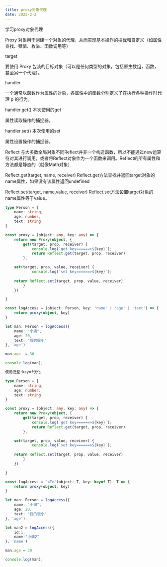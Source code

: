 ```yaml
---
title: proxy对象代理
date: 2023-2-2
---
```

学习proxy对象代理

Proxy 对象用于创建一个对象的代理，从而实现基本操作的拦截和自定义（如属性查找、赋值、枚举、函数调用等）

target

要使用 Proxy 包装的目标对象（可以是任何类型的对象，包括原生数组，函数，甚至另一个代理）。

handler

一个通常以函数作为属性的对象，各属性中的函数分别定义了在执行各种操作时代理 p 的行为。

handler.get() 本次使用的get

属性读取操作的捕捉器。

handler.set() 本次使用的set

属性设置操作的捕捉器。

Reflect
与大多数全局对象不同Reflect并非一个构造函数，所以不能通过new运算符对其进行调用，或者将Reflect对象作为一个函数来调用。Reflect的所有属性和方法都是静态的（就像Math对象）

Reflect.get(target, name, receiver)
Reflect.get方法查找并返回target对象的name属性，如果没有该属性返回undefined

Reflect.set(target, name,value, receiver)
Reflect.set方法设置target对象的name属性等于value。

```typescript
type Person = {
    name: string,
    age: number,
    text: string
}

const proxy = (object: any, key: any) => {
    return new Proxy(object, {
        get(target, prop, receiver) {
            console.log(`get key======>${key}`);
            return Reflect.get(target, prop, receiver)
        },

    set(target, prop, value, receiver) {
            console.log(`set key======>${key}`);
    
    return Reflect.set(target, prop, value, receiver)
        }
    })

}

const logAccess = (object: Person, key: 'name' | 'age' | 'text') => {
    return proxy(object, key)
}

let man: Person = logAccess({
    name: "小满",
    age: 20,
    text: "我的很小"
}, 'age')

man.age  = 30

console.log(man);

使用泛型+keyof优化

type Person = {
    name: string,
    age: number,
    text: string
}

const proxy = (object: any, key: any) => {
    return new Proxy(object, {
        get(target, prop, receiver) {
            console.log(`get key======>${key}`);
            return Reflect.get(target, prop, receiver)
        },

    set(target, prop, value, receiver) {
            console.log(`set key======>${key}`);
    
    return Reflect.set(target, prop, value, receiver)
        }
    })

}

const logAccess = `<T>`(object: T, key: keyof T): T => {
    return proxy(object, key)
}

let man: Person = logAccess({
    name: "小满",
    age: 20,
    text: "我的很小"
}, 'age')

let man2 = logAccess({
    id:1,
    name:"小满2"
}, 'name')

man.age = 30

console.log(man);
```


